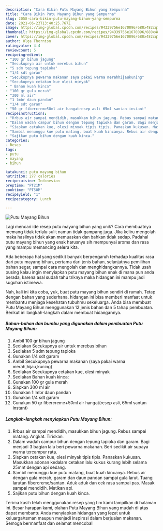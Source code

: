 ```yaml
---
description: "Cara Bikin Putu Mayang Bihun yang Sempurna"
title: "Cara Bikin Putu Mayang Bihun yang Sempurna"
slug: 2058-cara-bikin-putu-mayang-bihun-yang-sempurna
date: 2021-06-23T13:40:25.767Z
image: https://img-global.cpcdn.com/recipes/94339756e1670096/680x482cq70/putu-mayang-bihun-foto-resep-utama.jpg
thumbnail: https://img-global.cpcdn.com/recipes/94339756e1670096/680x482cq70/putu-mayang-bihun-foto-resep-utama.jpg
cover: https://img-global.cpcdn.com/recipes/94339756e1670096/680x482cq70/putu-mayang-bihun-foto-resep-utama.jpg
author: Olga Thornton
ratingvalue: 4.4
reviewcount: 5
recipeingredient:
- "100 gr bihun jagung"
- "Secukupnya air untuk merebus bihun"
- "5 sdm tepung tapioka"
- "1/4 sdt garam"
- "Secukupnya pewarna makanan saya pakai warna merahhijaukuning"
- "Secukupnya cetakan kue olesi minyak"
- " Bahan kuah kinca"
- "100 gr gula merah"
- "300 ml air"
- "1 lmbr daun pandan"
- "1/4 sdt garam"
- "50 gr fibercreme50ml air hangatresep asli 65ml santan instant"
recipeinstructions:
- "Rrbus air sampai mendidih, masukkan bihun jagung. Rebus sampai matang. Angkat. Tiriskan."
- "Dalam wadah campur bihun dengan tepung tapioka dan garam. Bagi menjadi 3 bagian lalu beri pewarna makanan. Beri sedikit air supaya warna tercampur rata."
- "Siapkan cetakan kue, olesi minyak tipis tipis. Panaskan kukusan. Masukkan adonan kedalam cetakan lalu kukus kurang lebih selama 25mnt dengan api sedang."
- "Sambil menunggu kue putu matang, buat kuah kincanya. Rebus air dengan gula merah, garam dan daun pandan sampai gula larut. Tuang larutan fibercreme/santan. Aduk aduk dan cek rasa sampai pas. Masak sampai mendidih. Matikan api."
- "Sajikan putu bihun dengan kuah kinca."
categories:
- Resep
tags:
- putu
- mayang
- bihun

katakunci: putu mayang bihun 
nutrition: 277 calories
recipecuisine: Indonesian
preptime: "PT21M"
cooktime: "PT50M"
recipeyield: "1"
recipecategory: Lunch

---
```



![Putu Mayang Bihun](https://img-global.cpcdn.com/recipes/94339756e1670096/680x482cq70/putu-mayang-bihun-foto-resep-utama.jpg)

Lagi mencari ide resep putu mayang bihun yang unik? Cara membuatnya memang tidak terlalu sulit namun tidak gampang juga. Jika keliru mengolah maka hasilnya tidak akan memuaskan dan bahkan tidak sedap. Padahal putu mayang bihun yang enak harusnya sih mempunyai aroma dan rasa yang mampu memancing selera kita.

Ada beberapa hal yang sedikit banyak berpengaruh terhadap kualitas rasa dari putu mayang bihun, pertama dari jenis bahan, selanjutnya pemilihan bahan segar, sampai cara mengolah dan menghidangkannya. Tidak usah pusing kalau ingin menyiapkan putu mayang bihun enak di mana pun anda berada, karena asal sudah tahu triknya maka hidangan ini mampu jadi suguhan istimewa.




Nah, kali ini kita coba, yuk, buat putu mayang bihun sendiri di rumah. Tetap dengan bahan yang sederhana, hidangan ini bisa memberi manfaat untuk membantu menjaga kesehatan tubuhmu sekeluarga. Anda bisa membuat Putu Mayang Bihun menggunakan 12 jenis bahan dan 5 tahap pembuatan. Berikut ini langkah-langkah dalam membuat hidangannya.

<!--inarticleads1-->

##### Bahan-bahan dan bumbu yang digunakan dalam pembuatan Putu Mayang Bihun:

1. Ambil 100 gr bihun jagung
1. Sediakan Secukupnya air untuk merebus bihun
1. Sediakan 5 sdm tepung tapioka
1. Gunakan 1/4 sdt garam
1. Ambil Secukupnya pewarna makanan (saya pakai warna merah,hijau,kuning)
1. Sediakan Secukupnya cetakan kue, olesi minyak
1. Sediakan  Bahan kuah kinca:
1. Gunakan 100 gr gula merah
1. Siapkan 300 ml air
1. Gunakan 1 lmbr daun pandan
1. Gunakan 1/4 sdt garam
1. Gunakan 50 gr fibercreme+50ml air hangat(resep asli, 65ml santan instant)




<!--inarticleads2-->

##### Langkah-langkah menyiapkan Putu Mayang Bihun:

1. Rrbus air sampai mendidih, masukkan bihun jagung. Rebus sampai matang. Angkat. Tiriskan.
1. Dalam wadah campur bihun dengan tepung tapioka dan garam. Bagi menjadi 3 bagian lalu beri pewarna makanan. Beri sedikit air supaya warna tercampur rata.
1. Siapkan cetakan kue, olesi minyak tipis tipis. Panaskan kukusan. Masukkan adonan kedalam cetakan lalu kukus kurang lebih selama 25mnt dengan api sedang.
1. Sambil menunggu kue putu matang, buat kuah kincanya. Rebus air dengan gula merah, garam dan daun pandan sampai gula larut. Tuang larutan fibercreme/santan. Aduk aduk dan cek rasa sampai pas. Masak sampai mendidih. Matikan api.
1. Sajikan putu bihun dengan kuah kinca.




Terima kasih telah menggunakan resep yang tim kami tampilkan di halaman ini. Besar harapan kami, olahan Putu Mayang Bihun yang mudah di atas dapat membantu Anda menyiapkan hidangan yang lezat untuk keluarga/teman maupun menjadi inspirasi dalam berjualan makanan. Semoga bermanfaat dan selamat mencoba!
